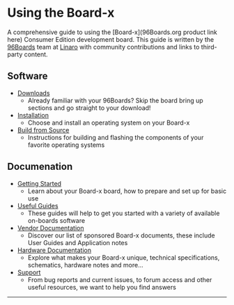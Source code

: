 # Using the Board-x

A comprehensive guide to using the [Board-x](96Boards.org product link here) Consumer Edition development board. This guide is written by the [96Boards](https://www.96boards.org) team at [Linaro](http://www.linaro.org) with community contributions and links to third-party content.

## Software

- [Downloads](Downloads/README.md)
   - Already familiar with your 96Boards? Skip the board bring up sections and go straight to your download!
- [Installation](Installation/README.md)
   - Choose and install an operating system on your Board-x
- [Build from Source](BuildSource/README.md)
   - Instructions for building and flashing the components of your favorite operating systems

## Documenation

- [Getting Started](GettingStarted/README.md)
   - Learn about your Board-x board, how to prepare and set up for basic use
- [Useful Guides](Guides/README.md)
   - These guides will help to get you started with a variety of available on-boards software
- [Vendor Documentation](VendorDocs/README.md)
   - Discover our list of sponsored Board-x documents, these include User Guides and Application notes
- [Hardware Documentation](HardwareDocs/README.md)
   - Explore what makes your Board-x unique, technical specifications, schematics, hardware notes and more...
- [Support](Support/README.md)
   - From bug reports and current issues, to forum access and other useful resources, we want to help you find answers

***
